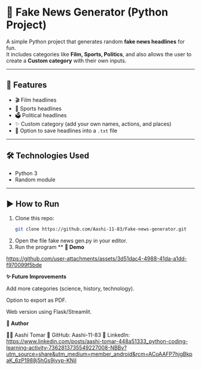 # 📰 Fake News Generator (Python Project)

A simple Python project that generates random **fake news headlines** for fun.  
It includes categories like **Film, Sports, Politics**, and also allows the user to create a **Custom category** with their own inputs.  

---
## 🚀 Features
- 🎬 Film headlines  
- 🏏 Sports headlines  
- 🗳️ Political headlines  
- ✨ Custom category (add your own names, actions, and places)  
- 💾 Option to save headlines into a `.txt` file  
---

## 🛠️ Technologies Used
- Python 3  
- Random module  

---

## ▶️ How to Run
1. Clone this repo:
   ```bash
   git clone https://github.com/Aashi-11-83/Fake-news-generator.git
2. Open the file fake news gen.py in your editor.
3. Run the program
   **
**📸 Demo**

https://github.com/user-attachments/assets/3d51dac4-4988-41da-a1dd-f970099f5bde

**✨ Future Improvements**

Add more categories (science, history, technology).

Option to export as PDF.

Web version using Flask/Streamlit.

**🙌 Author**

👩‍💻 Aashi Tomar
📌 GitHub: Aashi-11-83
📌 LinkedIn: https://www.linkedin.com/posts/aashi-tomar-448a51333_python-coding-learning-activity-7362813735549227008-NBBv?utm_source=share&utm_medium=member_android&rcm=ACoAAFP7hjgBkpaK_6zP1988j5hGs9jvyp-KNjI
